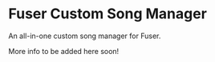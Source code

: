 # Fuser Custom Song Manager
 An all-in-one custom song manager for Fuser.
 
 More info to be added here soon!
